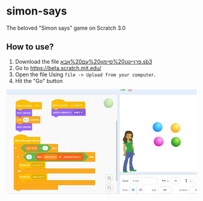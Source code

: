 # simon-says
The beloved "Simon says" game on Scratch 3.0


## How to use?

1. Download the file [פרוייקט%20סיימון%20עם%20אבא.sb3](פרוייקט%20סיימון%20עם%20אבא.sb3)
1. Go to https://beta.scratch.mit.edu/
1. Open the file Using `file -> Upload from your computer`.
1. Hit the "Go" button

<img src="screen.jpg" alt="screenshot" />

